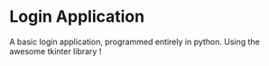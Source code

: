 # Login Application 
A basic login application, programmed entirely in python. Using the awesome tkinter library !
